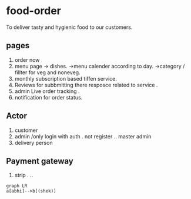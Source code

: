 # food-order
To deliver tasty and hygienic food to our customers.



## pages 
1. order now
2. menu page
    -> dishes.
    ->menu calender according to day.
    ->category / fillter for veg and noneveg.
3. monthly subscription based tiffen service.
4. Reviews for subbmitting there resposce related to service .
5. admin Live order tracking .
6. notification for order status.

## Actor 
1. customer
2. admin /only login with auth . not register .. master admin
3. delivery person

## Payment gateway
1. strip . ..

```mermaid
graph LR
a[abhi]-->b[(shek)]

```